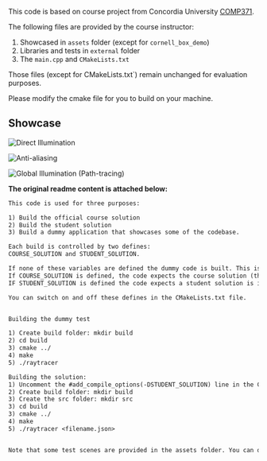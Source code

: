 This code is based on course project from Concordia University [COMP371](https://users.encs.concordia.ca/~graphics/teaching/computer-graphics/).

The following files are provided by the course instructor:

1. Showcased in `assets` folder (except for `cornell_box_demo`)
2. Libraries and tests in `external` folder
3. The `main.cpp` and `CMakeLists.txt`

Those files (except for CMakeLists.txt`) remain unchanged for evaluation purposes.

Please modify the cmake file for you to build on your machine.

## Showcase

![Direct Illumination](./student_solution/test_scene3B.ppm)

![Anti-aliasing](./student_solution/Anti-aliasing)

![Global Illumination (Path-tracing)](./student_solution/cornell_box_demo.ppm)

**The original readme content is attached below:**

```txt
This code is used for three purposes:

1) Build the official course solution
2) Build the student solution 
3) Build a dummy application that showcases some of the codebase.

Each build is controlled by two defines:
COURSE_SOLUTION and STUDENT_SOLUTION.

If none of these variables are defined the dummy code is built. This is the default behaviour.
If COURSE_SOLUTION is defined, the code expects the course solution (this should never be defined)
IF STUDENT_SOLUTION is defined the code expects a student solution is implemented in the src folder. Have a look at the main.cpp file for the expected interface.

You can switch on and off these defines in the CMakeLists.txt file. 


Building the dummy test

1) Create build folder: mkdir build
2) cd build
3) cmake ../
4) make
5) ./raytracer

Building the solution:
1) Uncomment the #add_compile_options(-DSTUDENT_SOLUTION) line in the CMakeLists.txt 
2) Create build folder: mkdir build
3) Create the src folder: mkdir src
3) cd build
3) cmake ../
4) make
5) ./raytracer <filename.json>


Note that some test scenes are provided in the assets folder. You can do a soft link to the assets folder in the build folder for your convenience.
```
